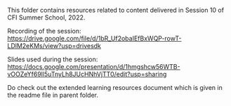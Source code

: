 This folder contains resources related to content delivered in Session 10 of CFI Summer School, 2022.

Recording of the session: https://drive.google.com/file/d/1bR_Uf2obaIEfBxWQP-rowT-LDlM2eKMs/view?usp=drivesdk

Slides used during the session: https://docs.google.com/presentation/d/1hmgshcw56WTB-vOOZeYf69ll5uTnyLh8JUcHNhVjTT0/edit?usp=sharing

Do check out the extended learning resources document which is given in the readme file in parent folder.
